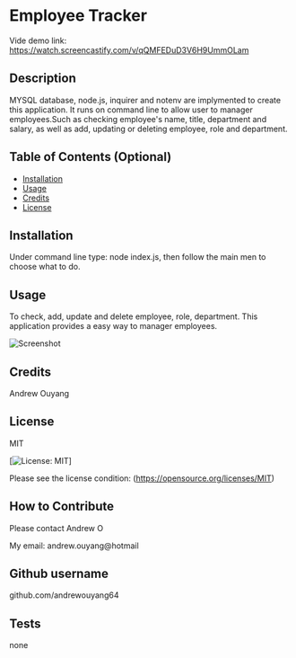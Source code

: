 
# Employee Tracker

Vide demo link: https://watch.screencastify.com/v/qQMFEDuD3V6H9UmmOLam

## Description
MYSQL database, node.js, inquirer and notenv are implymented to create this application. It runs on command line to allow user to manager employees.Such as checking employee's name, title, department and salary, as well as add, updating or deleting employee, role and department.

## Table of Contents (Optional)

- [Installation](#installation)
- [Usage](#usage)
- [Credits](#credits)
- [License](#license)


## Installation
Under command line type: node index.js, then follow the main men to choose what to do.

## Usage
To check, add, update and delete employee, role, department. This application provides a easy way to manager employees.

![Screenshot](assets/images/screenshot.png)

## Credits
Andrew Ouyang

## License
MIT

[![License: MIT](https://img.shields.io/badge/License-MIT-yellow.svg)]

Please see the license condition: 
(https://opensource.org/licenses/MIT)

## How to Contribute
Please contact Andrew O

My email: 
andrew.ouyang@hotmail

## Github username
github.com/andrewouyang64

## Tests
none
